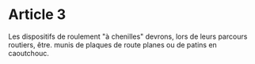 # Article 3

Les dispositifs de roulement "à chenilles" devrons, lors de leurs parcours routiers, être. munis de plaques de route planes ou de patins en caoutchouc.
